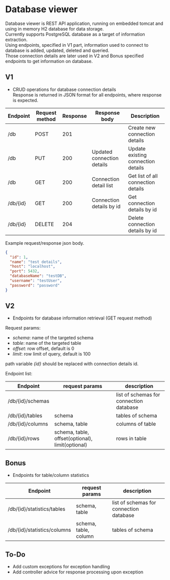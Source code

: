 # Database viewer

Database viewer is REST API application, running on embedded tomcat and using in memory H2 database for data storage.    
Currently supports PostgreSQL database as a target of information extraction.    
Using endpoints, specified in V1 part, information used to connect to database is added, updated, deleted and queried.    
Those connection details are later used in V2 and Bonus specified endpoints to get information on database.

## V1
- CRUD operations for database connection details   
Response is returned in JSON format for all endpoints, where response is expected.    

| Endpoint | Request method | Response | Response body              | Description
| ---      | ---            | ---      | ---                        | ---
| /db      | POST           | 201      |                            | Create new connection details
| /db      | PUT            | 200      | Updated connection details | Update existing connection details
| /db      | GET            | 200      | Connection detail list     | Get list of all connection details
| /db/{id} | GET            | 200      | Connection details by id   | Get connection details by id
| /db/{id} | DELETE         | 204      |                            | Delete connection details by id

Example request/response json body.    

```json
{
  "id": 1,
  "name": "test details",
  "host": "localhost",
  "port": 5432,
  "databaseName": "testDB",
  "username": "testUser",
  "password": "password"
}
```

## V2
- Endpoints for database information retrieval (GET request method)    

Request params:
- *schema*: name of the targeted schema
- *table*:  name of the targeted table
- *offset*: row offset, default is 0
- *limit*:  row limit of query, default is 100

path variable *{id}* should be replaced with connection details id.
    
Endpoint list:    

| Endpoint         | request params| description                      | 
| ---              | ---                                              | ---                                     
| /db/{id}/schemas |                                                  | list of schemas for connection database
| /db/{id}/tables  | schema                                           | tables of schema
| /db/{id}/columns | schema, table                                    | columns of table
| /db/{id}/rows    | schema, table, offset(optional), limit(optional) | rows in table

## Bonus    

- Endpoints for table/column statistics    

| Endpoint                    | request params        | description
| ---                         | ---                   | ---
| /db/{id}/statistics/tables  | schema, table         | list of schemas for connection database
| /db/{id}/statistics/columns | schema, table, column | tables of schema


## To-Do    
 
- Add custom exceptions for exception handling
- Add controller advice for response processing upon exception
